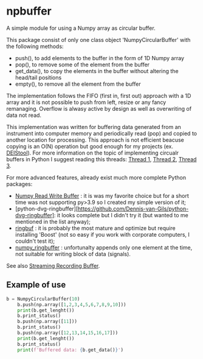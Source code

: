 # npbuffer
A simple module for using a Numpy array as circular buffer.

This package consist of only one class object 'NumpyCircularBuffer' with the following
methods:
- push(), to add elements to the buffer in the form of 1D Numpy array
- pop(), to remove some of the element from the buffer 
- get_data(), to copy the elements in the buffer without altering the head/tail positions
- empty(), to remove all the element from the buffer

The implementation follows the FIFO (first in, first out) approach with a 1D array and it is not
possible to push from left, resize or any fancy remanaging. Overflow is alwasy 
active by design as well as overwriting of data not read.

This implementation was written for buffering data generated from an instrument into computer memory and periodically read (pop) and copied to another location for processing. This
approach is not efficient beacuse copying is an O(N) operation but good enough for
my projects (ex. [DEIStool](https://github.com/federicoscarpioni/DEIStools)).
For more information on the topic of implementing circualr buffers in Python I suggest
reading this threads:
[Thread 1](https://stackoverflow.com/questions/42771110/fastest-way-to-left-cycle-a-numpy-array-like-pop-push-for-a-queue/66406793#66406793),
[Thread 2](https://stackoverflow.com/questions/73342003/performant-circular-buffer-for-frames-ndarrays-of-data-samples),
[Thread 3](https://stackoverflow.com/questions/8908998/ring-buffer-with-numpy-ctypes).

For more advanced features, already exist much more complete Python packages:
- [Numpy Read Write Buffer](https://github.com/justengel/np_rw_buffer) : it is was my favorite choice but for a short time was not supporting py>3.9 so I created my simple version of it;
- [python-dvg-ringbuffer][https://github.com/Dennis-van-Gils/python-dvg-ringbuffer]: it looks complete but I didn't try it (but wanted to me mentioned in the list anyway);
- [ringbuf](https://github.com/elijahr/ringbuf?tab=readme-ov-file) : it is probably
the most mature and optimize but require installing 'Boost' (not so easy if you
work with corporate computers, I couldn't test it);
- [numpy_ringbuffer](https://github.com/eric-wieser/numpy_ringbuffer) : unfortunalty 
appends only one element at the time, not suitable for writing block of data (signals).

See also [Streaming Recording Buffer](https://github.com/mcorrig4/python-recording-buffer/tree/main).


## Example of use
```python
b = NumpyCircularBuffer(10)
    b.push(np.array([1,2,3,4,5,6,7,8,9,10]))
    print(b.get_lenght())
    b.print_status()
    b.push(np.array([11]))
    b.print_status()
    b.push(np.array([12,13,14,15,16,17]))
    print(b.get_lenght())
    b.print_status()
    print(f'Buffered data: {b.get_data()}')
```
